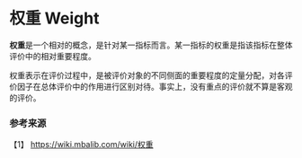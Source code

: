 # 权重 Weight

**权重**是一个相对的概念，是针对某一指标而言。某一指标的权重是指该指标在整体评价中的相对重要程度。

权重表示在评价过程中，是被评价对象的不同侧面的重要程度的定量分配，对各评价因子在总体评价中的作用进行区别对待。事实上，没有重点的评价就不算是客观的评价。

### 参考来源

【1】  https://wiki.mbalib.com/wiki/权重